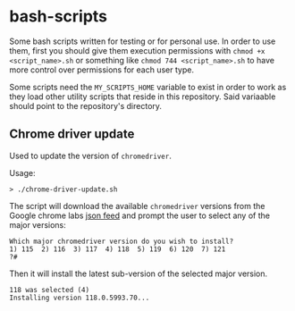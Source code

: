 # bash-scripts
Some bash scripts written for testing or for personal use. In order to use them, first you should give them execution permissions with `chmod +x <script_name>.sh` or something like `chmod 744 <script_name>.sh` to have more control over permissions for each user type.

Some scripts need the `MY_SCRIPTS_HOME` variable to exist in order to work as they load other utility scripts that reside in this repository. Said variaable should point to the repository's directory.

## Chrome driver update
Used to update the version of `chromedriver`.

Usage:

```
> ./chrome-driver-update.sh
```

The script will download the available `chromedriver` versions from the Google chrome labs [json feed](https://googlechromelabs.github.io/chrome-for-testing/known-good-versions-with-downloads.json) and prompt the user to select any of the major versions:

```
Which major chromedriver version do you wish to install?
1) 115  2) 116  3) 117  4) 118  5) 119  6) 120  7) 121
?#
```

Then it will install the latest sub-version of the selected major version.

```
118 was selected (4)
Installing version 118.0.5993.70...
```
